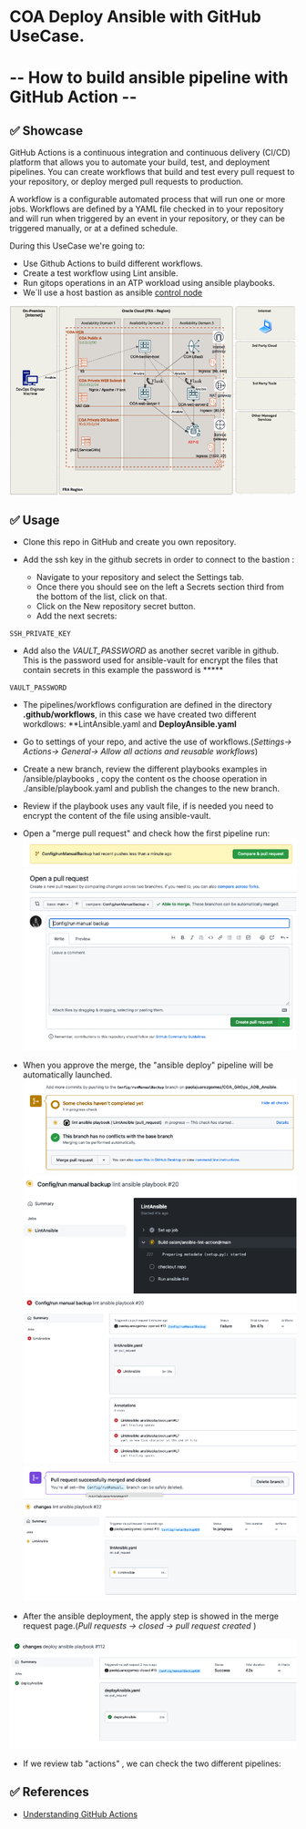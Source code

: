 # COA Deploy Ansible with GitHub UseCase. 
# -- How to build ansible pipeline with GitHub Action  --

## ✅ Showcase

GitHub Actions is a continuous integration and continuous delivery (CI/CD) platform that allows you to automate your build, test, and deployment pipelines. You can create workflows that build and test every pull request to your repository, or deploy merged pull requests to production.

A workflow is a configurable automated process that will run one or more jobs. Workflows are defined by a YAML file checked in to your repository and will run when triggered by an event in your repository, or they can be triggered manually, or at a defined schedule.

During this UseCase we're going to:

* Use Github Actions to build different workflows.
* Create a test workflow using Lint ansible.
* Run gitops operations in an ATP workload using ansible playbooks.
* We´ll use a host bastion as ansible [control node](https://docs.ansible.com/ansible/2.5/network/getting_started/basic_concepts.html#control-node)

![tabactions](images/Diagram.png)


## ✅ Usage

* Clone this repo in GitHub and create you own repository.
* Add the ssh key in the github secrets in order to connect to the bastion :

   * Navigate to your repository and select the Settings tab.
   * Once there you should see on the left a Secrets section third from the bottom of the list, click on that.
   * Click on the New repository secret button. 
   * Add the next secrets:

````
SSH_PRIVATE_KEY
````

* Add also the *VAULT_PASSWORD* as another secret varible in github. This is the password used for ansible-vault for encrypt the files that contain secrets
in this example the password is *****

````
VAULT_PASSWORD
````

* The pipelines/workflows configuration are defined in the directory **.github/workflows**, in this case we have created two different workdlows: **LintAnsible.yaml and **DeployAnsible.yaml**
* Go to settings of your repo, and active the use of workflows.(*Settings-> Actions-> General-> Allow all actions and reusable workflows*)

* Create a new branch, review the different playbooks examples in /ansible/playbooks , copy the content os the choose operation in ./ansible/playbook.yaml and publish the changes to the new branch. 

* Review if the playbook uses any vault file, if is needed you need to encrypt the content of the file using ansible-vault.  

* Open a "merge pull request" and check how the first  pipeline run:
![tabactions](images/1.png)
![tabactions](images/2.png)

* When you approve the merge, the "ansible deploy" pipeline will be automatically launched.
![tabactions](images/3.png)
![tabactions](images/4.png)
![tabactions](images/5.png)
![tabactions](images/6.png)
![tabactions](images/7.png)
* After the ansible deployment, the apply step is showed in the merge request page.(*Pull requests -> closed -> pull request created* )

![tabactions](images/8.png)


* If we review tab "actions" , we can check the two different pipelines:



## ✅ References
* [Understanding GitHub Actions](https://docs.github.com/en/actions/learn-github-actions/understanding-github-actions)


